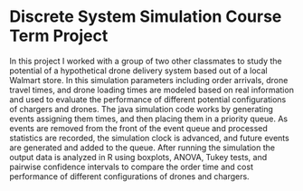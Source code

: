 # Discrete System Simulation Course Term Project

In this project I worked with a group of two other classmates to study the potential of a hypothetical drone delivery system based out of a local Walmart store. In this simulation parameters including order arrivals, drone travel times, and drone loading times are modeled based on real information and used to evaluate the performance of different potential configurations of chargers and drones. The java simulation code works by generating events assigning them times, and then placing them in a priority queue. As events are removed from the front of the event queue and processed statistics are recorded, the simulation clock is advanced, and future events are generated and added to the queue. After running the simulation the output data is analyzed in R using boxplots, ANOVA, Tukey tests, and pairwise confidence intervals to compare the order time and cost performance of different configurations of drones and chargers.
